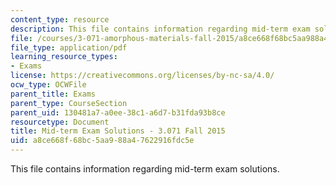 ```yaml
---
content_type: resource
description: This file contains information regarding mid-term exam solutions.
file: /courses/3-071-amorphous-materials-fall-2015/a8ce668f68bc5aa988a47622916fdc5e_MIT3_071F14_ExamISolutio.pdf
file_type: application/pdf
learning_resource_types:
- Exams
license: https://creativecommons.org/licenses/by-nc-sa/4.0/
ocw_type: OCWFile
parent_title: Exams
parent_type: CourseSection
parent_uid: 130481a7-a0ee-38c1-a6d7-b31fda93b8ce
resourcetype: Document
title: Mid-term Exam Solutions - 3.071 Fall 2015
uid: a8ce668f-68bc-5aa9-88a4-7622916fdc5e
---
```

This file contains information regarding mid-term exam solutions.